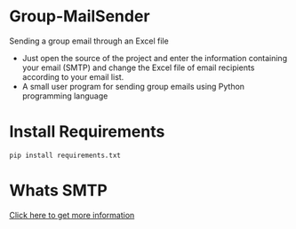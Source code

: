 # Group-MailSender
 Sending a group email through an Excel file
 - Just open the source of the project and enter the information containing your email (SMTP) and change the Excel file of email recipients according to your email list.
 - A small user program for sending group emails using Python programming language
 
 # Install Requirements
 ```
 pip install requirements.txt
```
# Whats SMTP
[Click here to get more information](https://www.cloudflare.com/learning/email-security/what-is-smtp/)
